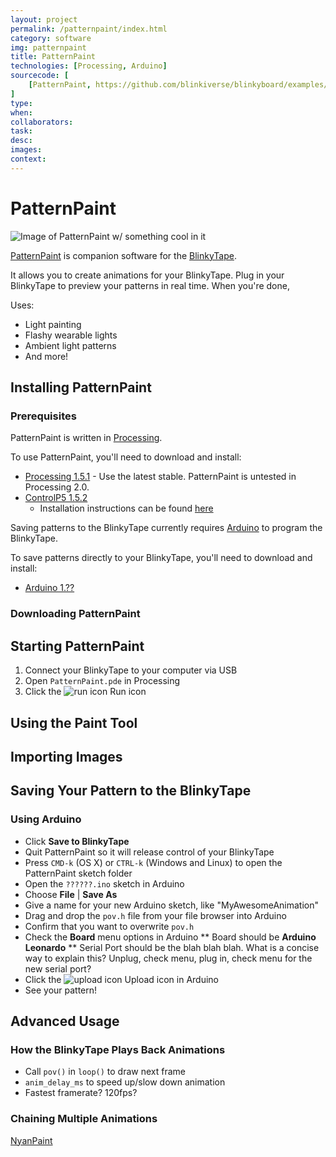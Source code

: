 ```yaml
---
layout: project
permalink: /patternpaint/index.html 
category: software
img: patternpaint
title: PatternPaint
technologies: [Processing, Arduino]
sourcecode: [
	[PatternPaint, https://github.com/blinkiverse/blinkyboard/examples/PatternPaint]	
]
type:
when:
collaborators:
task: 
desc:
images:
context: 
---
```


# PatternPaint

![Image of PatternPaint w/ something cool in it]()

[PatternPaint](https://github.com/blinkiverse/blinkyboard/examples/PatternPaint) is companion software for the [BlinkyTape](/blinkytape).

It allows you to create animations for your BlinkyTape.  Plug in your BlinkyTape to preview your patterns in real time.  When you're done, 

Uses:

* Light painting
* Flashy wearable lights
* Ambient light patterns
* And more!

## Installing PatternPaint

### Prerequisites

PatternPaint is written in [Processing](http://processing.org/).

To use PatternPaint, you'll need to download and install:

* [Processing 1.5.1](http://processing.org/download/) - Use the latest stable.  PatternPaint is untested in Processing 2.0.
* [ControlP5 1.5.2](https://code.google.com/p/controlp5/downloads/list)
  * Installation instructions can be found [here](http://www.sojamo.de/libraries/controlP5/)

Saving patterns to the BlinkyTape currently requires [Arduino](http://arduino.cc/) to program the BlinkyTape.

To save patterns directly to your BlinkyTape, you'll need to download and install:

* [Arduino 1.??](http://arduino.cc/download)

### Downloading PatternPaint

## Starting PatternPaint

1. Connect your BlinkyTape to your computer via USB
2. Open `PatternPaint.pde` in Processing
3. Click the ![run icon]() Run icon

## Using the Paint Tool

## Importing Images

## Saving Your Pattern to the BlinkyTape

### Using Arduino

* Click **Save to BlinkyTape**
* Quit PatternPaint so it will release control of your BlinkyTape
* Press `CMD-k` (OS X) or `CTRL-k` (Windows and Linux) to open the PatternPaint sketch folder
* Open the `??????.ino` sketch in Arduino
* Choose **File** | **Save As**
* Give a name for your new Arduino sketch, like "MyAwesomeAnimation"
* Drag and drop the `pov.h` file from your file browser into Arduino
* Confirm that you want to overwrite `pov.h`
* Check the **Board** menu options in Arduino
** Board should be **Arduino Leonardo**
** Serial Port should be the blah blah blah.  What is a concise way to explain this?  Unplug, check menu, plug in, check menu for the new serial port?
* Click the ![upload icon]() Upload icon in Arduino
* See your pattern!

## Advanced Usage

### How the BlinkyTape Plays Back Animations

* Call `pov()` in `loop()` to draw next frame
* `anim_delay_ms` to speed up/slow down animation
* Fastest framerate? 120fps?

### Chaining Multiple Animations

[NyanPaint](https://github.com/blinkiverse/blinkyboard/tree/master/examples/light_painting_examples/NyanPaint)
